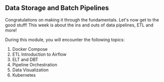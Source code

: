 ## Data Storage and Batch Pipelines

Congratulations on making it through the fundamentals. Let's now get to the good stuff!
This week is about the ins and outs of data pipelines, ETL and more!

During this module, you will encounter the following topics:

1. Docker Compose
2. ETL Introduction to Airflow
3. ELT and DBT
4. Pipeline Orchestration
5. Data Visualization
6. Kubernetes
